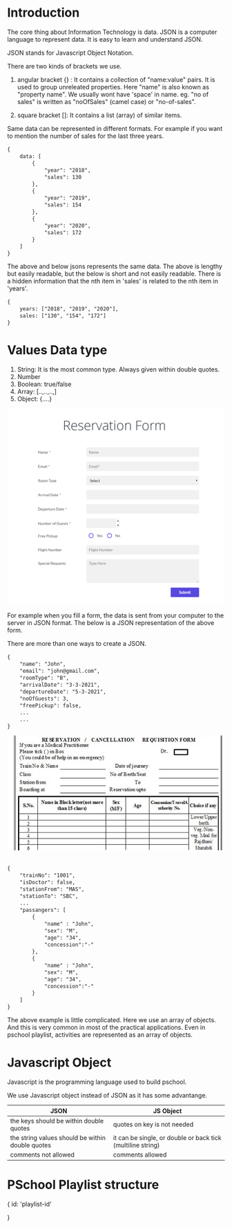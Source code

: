 # Introduction

The core thing about Information Technology is data. JSON is a computer language
to represent data. It is easy to learn and understand JSON.

JSON stands for Javascript Object Notation.

There are two kinds of brackets we use.

1. angular bracket {} : It contains a collection of "name:value" pairs. It is
   used to group unreleated properties. Here "name" is also known as "property
   name". We usually wont have 'space' in name. eg. "no of sales" is written as
   "noOfSales" (camel case) or "no-of-sales".

2. square bracket []: It contains a list (array) of similar items.

Same data can be represented in different formats. For example if you want to
mention the number of sales for the last three years.

```
{
    data: [
        {
            "year": "2018",
            "sales": 130
        },
        {
            "year": "2019",
            "sales": 154
        },
        {
            "year": "2020",
            "sales": 172
        }
    ]
}
```

The above and below jsons represents the same data. The above is lengthy but
easily readable, but the below is short and not easily readable. There is a
hidden information that the nth item in 'sales' is related to the nth item in
'years'.

```
{
    years: ["2018", "2019", "2020"],
    sales: ["130", "154", "172"]
}
```

# Values Data type

1. String: It is the most common type. Always given within double quotes.
2. Number
3. Boolean: true/false
4. Array: [..,..,..,]
5. Object: {....}

<img src="images/simple-form.png" width="786" />

For example when you fill a form, the data is sent from your computer to the
server in JSON format. The below is a JSON representation of the above form.

There are more than one ways to create a JSON.

```
{
    "name": "John",
    "email": "john@gmail.com",
    "roomType": "B",
    "arrivalDate": "3-3-2021",
    "departureDate": "5-3-2021",
    "noOfGuests": 3,
    "freePickup": false,
    ...
    ...
}

```

<img src="images/train-reservation.jpg" width="786" />

```

{
    "trainNo": "1001",
    "isDoctor": false,
    "stationFrom": "MAS",
    "stationTo": "SBC",
    ...
    "passangers": [
        {
            "name" : "John",
            "sex": "M",
            "age": "34",
            "concession":"-"
        },
        {
            "name" : "John",
            "sex": "M",
            "age": "34",
            "concession":"-"
        }
    ]
}

```

The above example is little complicated. Here we use an array of objects. And
this is very common in most of the practical applications. Even in pschool
playlist, activities are represented as an array of objects.

# Javascript Object

Javascript is the programming language used to build pschool.

We use Javascript object instead of JSON as it has some advantange.

| JSON                                             | JS Object                                                   |
| ------------------------------------------------ | ----------------------------------------------------------- |
| the keys should be within double quotes          | quotes on key is not needed                                 |
| the string values should be within double quotes | it can be single, or double or back tick (multiline string) |
| comments not allowed                             | comments allowed                                            |

# PSchool Playlist structure

{ id: 'playlist-id'

}
